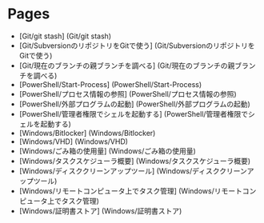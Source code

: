 Pages
=====

- [Git/git stash]                              (Git/git stash)
- [Git/SubversionのリポジトリをGitで使う]      (Git/SubversionのリポジトリをGitで使う)
- [Git/現在のブランチの親ブランチを調べる]     (Git/現在のブランチの親ブランチを調べる)
- [PowerShell/Start-Process]                   (PowerShell/Start-Process)
- [PowerShell/プロセス情報の参照]              (PowerShell/プロセス情報の参照)
- [PowerShell/外部プログラムの起動]            (PowerShell/外部プログラムの起動)
- [PowerShell/管理者権限でシェルを起動する]    (PowerShell/管理者権限でシェルを起動する)
- [Windows/Bitlocker]                          (Windows/Bitlocker)
- [Windows/VHD]                                (Windows/VHD)
- [Windows/ごみ箱の使用量]                     (Windows/ごみ箱の使用量)
- [Windows/タスクスケジューラ概要]             (Windows/タスクスケジューラ概要)
- [Windows/ディスククリーンアップツール]       (Windows/ディスククリーンアップツール)
- [Windows/リモートコンピュータ上でタスク管理] (Windows/リモートコンピュータ上でタスク管理)
- [Windows/証明書ストア]                       (Windows/証明書ストア)
